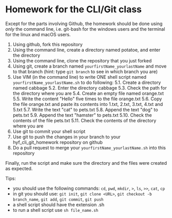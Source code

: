# Homework for the CLI/Git class

Except for the parts involving Github, the homework should be done using *only* the command line, i.e. git-bash for the windows users and the terminal for the linux and macOS users.

1. Using github, fork this repository
2. Using the command line, create a directory named potatoe, and enter the directory
3. Using the command line, clone the repository that you just forked 
4. Using git, create a branch named `yourfirstName_yourlastName` and move to that branch (hint: type `git branch` to see in which branch you are)
5. Use VIM (in the command line) to write ONE shell script named `yourfirstName_yourlastName.sh` to do following:
   5.1. Create a directory named cabbage
   5.2. Enter the directory cabbage
   5.3. Check the path for the directory where you are
   5.4. Create an empty file named orange.txt
   5.5. Write the content "Hello" five times to the file orange.txt
   5.6. Copy the file orange.txt and paste its contents into 1.txt, 2.txt, 3.txt, 4.txt and 5.txt
   5.7. Write the text "cat" to pets.txt
   5.8. Append the text "dog" to pets.txt
   5.9. Append the text "hamster" to pets.txt
   5.10. Check the contents of the file pets.txt
   5.11. Check the contents of the directory where you are
6. Use git to commit your shell script
7. Use git to push the changes in your branch to your hyf_cli_git_homework repository on github
8. Do a pull request to merge your `yourfirstName_yourlastName.sh` into this repository


Finally, run the script and make sure the directory and the files were created as expected.


Tips:
 - you should use the following commands: `cd`, `pwd`, `mkdir`, `>`, `ls`, `>>`, `cat`, `cp`
 - in git you should use: `git init`, `git clone <URL>`, `git checkout -b branch_name`, `git add`, `git commit`, `git push`
 - a shell script should have the extension .sh
 - to run a shell script use `sh file_name.sh`
 
